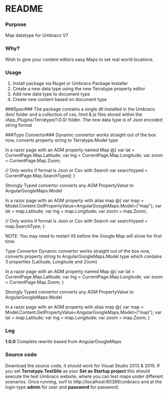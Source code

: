 # README #

### Purpose ###
Map datatype for Umbraco V7 

### Why? ###
Wish to give your content editors easy Maps to set real world locations. 
 
### Usage ###
1. Install package via Nuget or Umbraco Package Installer
2. Create a new data type using the new Terratype property editor 
3. Add new data type to document type
4. Create new content based on document type

###Spec###
The package contains a single dll installed in the Umbraco /bin/ folder and a collection of css, html & js files stored within the /App_Plugins/Terratype/1.0.0/ folder. The new data type is of Json encoded string format
 
###Type Convertor###
Dynamic convertor works straight out of the box now, converts property string to Terratype.Model type
 
In a razor page with an AGM property named Map
@{
  var lat = CurrentPage.Map.Latitude;
  var lng = CurrentPage.Map.Longitude;
  var zoom = CurrentPage.Map.Zoom;

// Only works if format is Json or Csv with Search
  var searchtyped = CurrentPage.Map.SearchTyped;
}
 
Strongly Typed convertor converts any AGM PropertyValue to AngularGoogleMaps.Model
 
In a razor page with an AGM property with alias map
@{
  var map = Model.Content.GetPropertyValue<AngularGoogleMaps.Model>("map");
  var lat = map.Latitude;
  var lng = map.Longitude;
  var zoom = map.Zoom;

// Only works if format is Json or Csv with Search
  var searchtyped = map.SearchType;
}
 
NOTE: You may need to restart IIS before the Google Map will show for first time.
 
Type Convertor
Dynamic convertor works straight out of the box now, converts property string to AngularGoogleMaps.Model type which contains 3 properties (Latitude, Longitude and Zoom)

In a razor page with an AGM property named Map
@{
	var lat = CurrentPage.Map.Latitude;
	var lng = CurrentPage.Map.Longitude;
	var zoom = CurrentPage.Map.Zoom;
}

Strongly Typed convertor converts any AGM PropertyValue to AngularGoogleMaps.Model

In a razor page with an AGM property with alias map
@{
	var map = Model.Content.GetPropertyValue<AngularGoogleMaps.Model>("map");
	var lat = map.Latitude;
	var lng = map.Longitude;
	var zoom = map.Zoom;
}

 
### Log ###

**1.0.0**
	Complete rewrite based from AngularGoogleMaps

### Source code ###

Download the source code, it should work for Visual Studio 2013 & 2015. If you set **Terratype.TestSite** as your **Set as Startup project** this should execute the test Umbraco website, where you can test maps under different scenarios. Once running, surf to http://localhost:60389/umbraco and at the login type **admin** for user and **password** for password.
 
